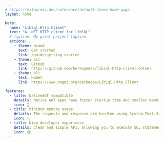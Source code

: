 ```yaml
---
# https://vitepress.dev/reference/default-theme-home-page
layout: home

hero:
  name: "LibSql.Http.Client"
  text: "A .NET HTTP client for libSQL"
  # tagline: My great project tagline
  actions:
    - theme: brand
      text: Get started
      link: /guide/getting-started
    - theme: alt
      text: GitHub
      link: https://github.com/hermogenes/libsql-http-client-dotnet
    - theme: alt
      text: NuGet
      link: https://www.nuget.org/packages/LibSql.Http.Client

features:
  - title: NativeAOT compatible
    details: Native AOT apps have faster startup time and smaller memory footprints. These apps can run on machines that don't have the .NET runtime installed.
    icon: 🚀
  - title: Minimum memory usage
    details: The requests and response are handled using System.Text.Json low-level APIs, which are more efficient than standard JSON serialization and deserialization.
    icon: 📉
  - title: Nice developer experience
    details: Clean and simple API, allowing you to execute SQL statements with ease.
    icon: 😃
---
```

